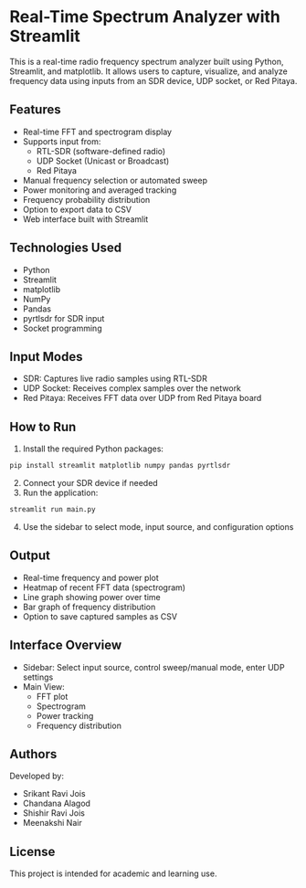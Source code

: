 # Real-Time Spectrum Analyzer with Streamlit

This is a real-time radio frequency spectrum analyzer built using Python, Streamlit, and matplotlib. It allows users to capture, visualize, and analyze frequency data using inputs from an SDR device, UDP socket, or Red Pitaya.

## Features
- Real-time FFT and spectrogram display
- Supports input from:
  - RTL-SDR (software-defined radio)
  - UDP Socket (Unicast or Broadcast)
  - Red Pitaya
- Manual frequency selection or automated sweep
- Power monitoring and averaged tracking
- Frequency probability distribution
- Option to export data to CSV
- Web interface built with Streamlit

## Technologies Used
- Python
- Streamlit
- matplotlib
- NumPy
- Pandas
- pyrtlsdr for SDR input
- Socket programming

## Input Modes
- SDR: Captures live radio samples using RTL-SDR
- UDP Socket: Receives complex samples over the network
- Red Pitaya: Receives FFT data over UDP from Red Pitaya board

## How to Run
1. Install the required Python packages:
```bash
pip install streamlit matplotlib numpy pandas pyrtlsdr
```
2. Connect your SDR device if needed
3. Run the application:
```bash
streamlit run main.py
```
4. Use the sidebar to select mode, input source, and configuration options

## Output
- Real-time frequency and power plot
- Heatmap of recent FFT data (spectrogram)
- Line graph showing power over time
- Bar graph of frequency distribution
- Option to save captured samples as CSV

## Interface Overview
- Sidebar: Select input source, control sweep/manual mode, enter UDP settings
- Main View:
  - FFT plot
  - Spectrogram
  - Power tracking
  - Frequency distribution

## Authors
Developed by:
- Srikant Ravi Jois
- Chandana Alagod
- Shishir Ravi Jois
- Meenakshi Nair

## License
This project is intended for academic and learning use.

